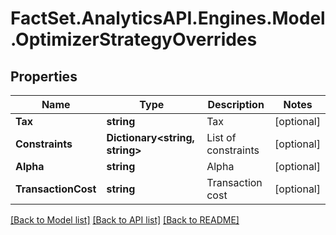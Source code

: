 # FactSet.AnalyticsAPI.Engines.Model.OptimizerStrategyOverrides

## Properties

Name | Type | Description | Notes
------------ | ------------- | ------------- | -------------
**Tax** | **string** | Tax | [optional] 
**Constraints** | **Dictionary&lt;string, string&gt;** | List of constraints | [optional] 
**Alpha** | **string** | Alpha | [optional] 
**TransactionCost** | **string** | Transaction cost | [optional] 

[[Back to Model list]](../README.md#documentation-for-models) [[Back to API list]](../README.md#documentation-for-api-endpoints) [[Back to README]](../README.md)

